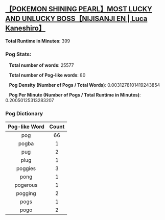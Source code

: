 ## [【POKEMON SHINING PEARL】MOST LUCKY AND UNLUCKY BOSS【NIJISANJI EN | Luca Kaneshiro】](https://www.youtube.com/watch?v=91Fjdtb7JfY)
**Total Runtime in Minutes**: 399

### **Pog Stats:**

&nbsp;&nbsp;&nbsp;**Total number of words**: 25577

&nbsp;&nbsp;&nbsp;**Total number of Pog-like words**: 80

&nbsp;&nbsp;&nbsp;**Pog Density (Number of Pogs / Total Words)**: 0.0031278101419243854

&nbsp;&nbsp;&nbsp;**Pog Per Minute (Number of Pogs / Total Runtime in Minutes)**: 0.20050125313283207

### **Pog Dictionary**
**Pog-like Word** | **Count**
:---: | :---:
pog | 66
pogba | 1
pug | 2
plug | 1
poggies | 3
pong | 1
pogerous | 1
pogging | 2
pogs | 1
pogo | 2


